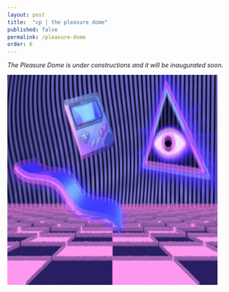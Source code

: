 ```yaml
---
layout: post
title:  "cp | the pleasure dome"
published: false
permalink: /pleasure-dome
order: 6
---
```

*The Pleasure Dome is under constructions and it will be inaugurated soon.*

<img src='/assets/vaporwave.gif'>

<embed src="/assets/sound.mp3" autostart="true" loop="true" hidden="true">
